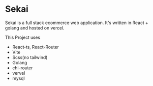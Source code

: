 # Sekai

Sekai is a full stack ecommerce web application. It's written in React + golang and hosted on vercel.




This Project uses
- React-ts, React-Router
- Vite
- Scss(no tailwind)
- Golang
- chi-router
- vervel
- mysql